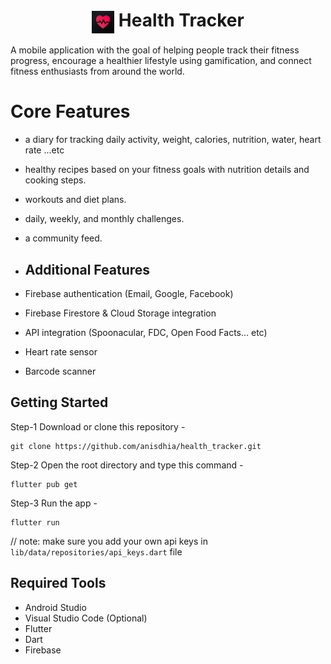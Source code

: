 # <center> <img align="center" src="./assets/images/app_logo.png" height="36"/> Health Tracker <center/>


A mobile application with the goal of helping people track their fitness progress, encourage a healthier lifestyle using gamification, and connect fitness enthusiasts from around the world.




# Core Features 
- a diary for tracking daily activity, weight, calories, nutrition, water, heart rate ...etc
- healthy recipes based on your fitness goals with nutrition details and cooking steps.
- workouts and diet plans.
- daily, weekly, and monthly challenges.
- a community feed.

- ## Additional Features
- Firebase authentication (Email, Google, Facebook)
- Firebase Firestore & Cloud Storage integration
- API integration (Spoonacular, FDC, Open Food Facts... etc)
- Heart rate sensor
- Barcode scanner



## Getting Started
Step-1 Download or clone this repository -

    git clone https://github.com/anisdhia/health_tracker.git

Step-2 Open the root directory and type this command -

    flutter pub get

Step-3 Run the app -

    flutter run

// note: make sure you add your own api keys in `lib/data/repositories/api_keys.dart` file

## Required Tools
- Android Studio
- Visual Studio Code (Optional)
- Flutter
- Dart
- Firebase
